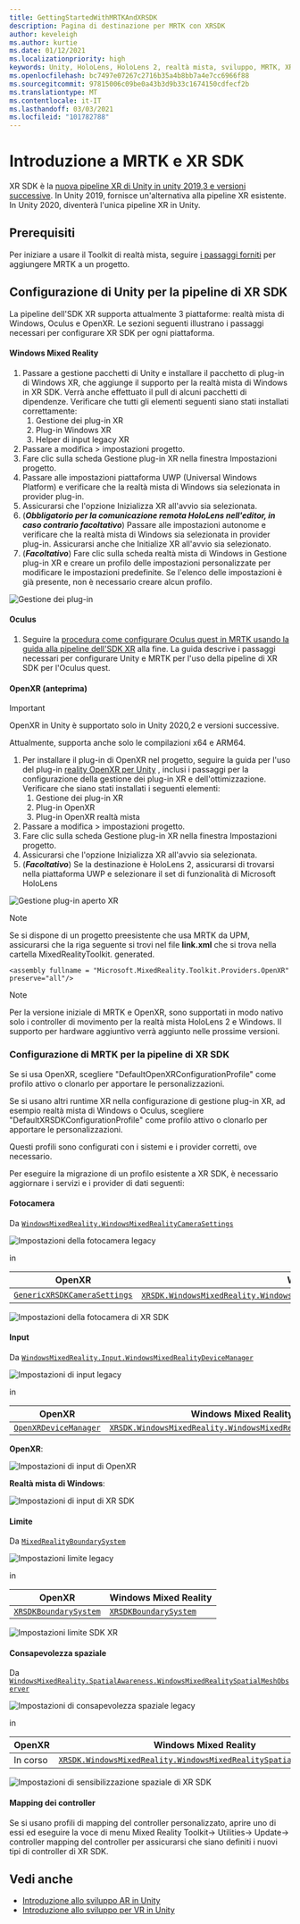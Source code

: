 ```yaml
---
title: GettingStartedWithMRTKAndXRSDK
description: Pagina di destinazione per MRTK con XRSDK
author: keveleigh
ms.author: kurtie
ms.date: 01/12/2021
ms.localizationpriority: high
keywords: Unity, HoloLens, HoloLens 2, realtà mista, sviluppo, MRTK, XRSDK,
ms.openlocfilehash: bc7497e07267c2716b35a4b8bb7a4e7cc6966f88
ms.sourcegitcommit: 97815006c09be0a43b3d9b33c1674150cdfecf2b
ms.translationtype: MT
ms.contentlocale: it-IT
ms.lasthandoff: 03/03/2021
ms.locfileid: "101782788"
---
```

# <a name="getting-started-with-mrtk-and-xr-sdk"></a>Introduzione a MRTK e XR SDK

XR SDK è la [nuova pipeline XR di Unity in unity 2019,3 e versioni successive](https://blogs.unity3d.com/2020/01/24/unity-xr-platform-updates/). In Unity 2019, fornisce un'alternativa alla pipeline XR esistente. In Unity 2020, diventerà l'unica pipeline XR in Unity.

## <a name="prerequisites"></a>Prerequisiti

Per iniziare a usare il Toolkit di realtà mista, seguire [i passaggi forniti](../welcome-to-mrtk.md) per aggiungere MRTK a un progetto.

## <a name="configuring-unity-for-the-xr-sdk-pipeline"></a>Configurazione di Unity per la pipeline di XR SDK

La pipeline dell'SDK XR supporta attualmente 3 piattaforme: realtà mista di Windows, Oculus e OpenXR. Le sezioni seguenti illustrano i passaggi necessari per configurare XR SDK per ogni piattaforma.

#### <a name="windows-mixed-reality"></a>Windows Mixed Reality

1. Passare a gestione pacchetti di Unity e installare il pacchetto di plug-in di Windows XR, che aggiunge il supporto per la realtà mista di Windows in XR SDK. Verrà anche effettuato il pull di alcuni pacchetti di dipendenze. Verificare che tutti gli elementi seguenti siano stati installati correttamente:
   1. Gestione dei plug-in XR
   1. Plug-in Windows XR
   1. Helper di input legacy XR
1. Passare a modifica > impostazioni progetto.
1. Fare clic sulla scheda Gestione plug-in XR nella finestra Impostazioni progetto.
1. Passare alle impostazioni piattaforma UWP (Universal Windows Platform) e verificare che la realtà mista di Windows sia selezionata in provider plug-in.
1. Assicurarsi che l'opzione Inizializza XR all'avvio sia selezionata.
1. (**_Obbligatorio per la comunicazione remota HoloLens nell'editor, in caso contrario facoltativo_**) Passare alle impostazioni autonome e verificare che la realtà mista di Windows sia selezionata in provider plug-in. Assicurarsi anche che Initialize XR all'avvio sia selezionato.
1. (**_Facoltativo_**) Fare clic sulla scheda realtà mista di Windows in Gestione plug-in XR e creare un profilo delle impostazioni personalizzate per modificare le impostazioni predefinite. Se l'elenco delle impostazioni è già presente, non è necessario creare alcun profilo.

![Gestione dei plug-in](../features/images/xrsdk/PluginManagement.png)

#### <a name="oculus"></a>Oculus

1. Seguire la [procedura come configurare Oculus quest in MRTK usando la guida alla pipeline dell'SDK XR](../features/cross-platform/oculus-quest-mrtk.md) alla fine. La guida descrive i passaggi necessari per configurare Unity e MRTK per l'uso della pipeline di XR SDK per l'Oculus quest.

#### <a name="openxr-preview"></a>OpenXR (anteprima)

> [!IMPORTANT]
> OpenXR in Unity è supportato solo in Unity 2020,2 e versioni successive.
>
> Attualmente, supporta anche solo le compilazioni x64 e ARM64.

1. Per installare il plug-in di OpenXR nel progetto, seguire la guida per l'uso del plug-in [reality OpenXR per Unity](https://aka.ms/openxr-unity-install) , inclusi i passaggi per la configurazione della gestione dei plug-in XR e dell'ottimizzazione. Verificare che siano stati installati i seguenti elementi:
   1. Gestione dei plug-in XR
   1. Plug-in OpenXR
   1. Plug-in OpenXR realtà mista
1. Passare a modifica > impostazioni progetto.
1. Fare clic sulla scheda Gestione plug-in XR nella finestra Impostazioni progetto.
1. Assicurarsi che l'opzione Inizializza XR all'avvio sia selezionata.
1. (**_Facoltativo_**) Se la destinazione è HoloLens 2, assicurarsi di trovarsi nella piattaforma UWP e selezionare il set di funzionalità di Microsoft HoloLens

![Gestione plug-in aperto XR](../features/images/xrsdk/PluginManagementOpenXR.png)

> [!NOTE]
> Se si dispone di un progetto preesistente che usa MRTK da UPM, assicurarsi che la riga seguente si trovi nel file **link.xml** che si trova nella cartella MixedRealityToolkit. generated.

`<assembly fullname = "Microsoft.MixedReality.Toolkit.Providers.OpenXR" preserve="all"/>`

> [!NOTE]
> Per la versione iniziale di MRTK e OpenXR, sono supportati in modo nativo solo i controller di movimento per la realtà mista HoloLens 2 e Windows. Il supporto per hardware aggiuntivo verrà aggiunto nelle prossime versioni.

### <a name="configuring-mrtk-for-the-xr-sdk-pipeline"></a>Configurazione di MRTK per la pipeline di XR SDK

Se si usa OpenXR, scegliere "DefaultOpenXRConfigurationProfile" come profilo attivo o clonarlo per apportare le personalizzazioni.

Se si usano altri runtime XR nella configurazione di gestione plug-in XR, ad esempio realtà mista di Windows o Oculus, scegliere "DefaultXRSDKConfigurationProfile" come profilo attivo o clonarlo per apportare le personalizzazioni.

Questi profili sono configurati con i sistemi e i provider corretti, ove necessario.

Per eseguire la migrazione di un profilo esistente a XR SDK, è necessario aggiornare i servizi e i provider di dati seguenti:

#### <a name="camera"></a>Fotocamera

Da [`WindowsMixedReality.WindowsMixedRealityCameraSettings`](xref:Microsoft.MixedReality.Toolkit.WindowsMixedReality.WindowsMixedRealityCameraSettings)

![Impostazioni della fotocamera legacy](../features/images/xrsdk/CameraSystemLegacy.png)

in

| OpenXR | Windows Mixed Reality |
|--------|-----------------------|
| [`GenericXRSDKCameraSettings`](xref:Microsoft.MixedReality.Toolkit.XRSDK.GenericXRSDKCameraSettings) | [`XRSDK.WindowsMixedReality.WindowsMixedRealityCameraSettings`](xref:Microsoft.MixedReality.Toolkit.XRSDK.WindowsMixedReality.WindowsMixedRealityCameraSettings)**e**[`GenericXRSDKCameraSettings`](xref:Microsoft.MixedReality.Toolkit.XRSDK.GenericXRSDKCameraSettings) |

![Impostazioni della fotocamera di XR SDK](../features/images/xrsdk/CameraSystemXRSDK.png)

#### <a name="input"></a>Input

Da [`WindowsMixedReality.Input.WindowsMixedRealityDeviceManager`](xref:Microsoft.MixedReality.Toolkit.WindowsMixedReality.Input.WindowsMixedRealityDeviceManager)

![Impostazioni di input legacy](../features/images/xrsdk/InputSystemWMRLegacy.png)

in

| OpenXR | Windows Mixed Reality |
|--------|-----------------------|
| [`OpenXRDeviceManager`](xref:Microsoft.MixedReality.Toolkit.XRSDK.OpenXR.OpenXRDeviceManager) | [`XRSDK.WindowsMixedReality.WindowsMixedRealityDeviceManager`](xref:Microsoft.MixedReality.Toolkit.XRSDK.WindowsMixedReality.WindowsMixedRealityDeviceManager) |

__OpenXR__:

![Impostazioni di input di OpenXR](../features/images/xrsdk/InputSystemOpenXR.png)

__Realtà mista di Windows__:

![Impostazioni di input di XR SDK](../features/images/xrsdk/InputSystemWMRXRSDK.png)

#### <a name="boundary"></a>Limite

Da [`MixedRealityBoundarySystem`](xref:Microsoft.MixedReality.Toolkit.Boundary.MixedRealityBoundarySystem)

![Impostazioni limite legacy](../features/images/xrsdk/BoundarySystemLegacy.png)

in

| OpenXR | Windows Mixed Reality |
|--------|-----------------------|
| [`XRSDKBoundarySystem`](xref:Microsoft.MixedReality.Toolkit.XRSDK.XRSDKBoundarySystem) | [`XRSDKBoundarySystem`](xref:Microsoft.MixedReality.Toolkit.XRSDK.XRSDKBoundarySystem) |

![Impostazioni limite SDK XR](../features/images/xrsdk/BoundarySystemXRSDK.png)

#### <a name="spatial-awareness"></a>Consapevolezza spaziale

Da [`WindowsMixedReality.SpatialAwareness.WindowsMixedRealitySpatialMeshObserver`](xref:Microsoft.MixedReality.Toolkit.WindowsMixedReality.SpatialAwareness.WindowsMixedRealitySpatialMeshObserver)

![Impostazioni di consapevolezza spaziale legacy](../features/images/xrsdk/SpatialAwarenessLegacy.png)

in

| OpenXR | Windows Mixed Reality |
|--------|-----------------------|
| In corso | [`XRSDK.WindowsMixedReality.WindowsMixedRealitySpatialMeshObserver`](xref:Microsoft.MixedReality.Toolkit.XRSDK.WindowsMixedReality.WindowsMixedRealitySpatialMeshObserver) |

![Impostazioni di sensibilizzazione spaziale di XR SDK](../features/images/xrsdk/SpatialAwarenessXRSDK.png)

#### <a name="controller-mappings"></a>Mapping dei controller

Se si usano profili di mapping del controller personalizzato, aprire uno di essi ed eseguire la voce di menu Mixed Reality Toolkit-> Utilities-> Update-> controller mapping del controller per assicurarsi che siano definiti i nuovi tipi di controller di XR SDK.

## <a name="see-also"></a>Vedi anche

* [Introduzione allo sviluppo AR in Unity](https://docs.unity3d.com/Manual/AROverview.html)
* [Introduzione allo sviluppo per VR in Unity](https://docs.unity3d.com/Manual/VROverview.html)
